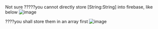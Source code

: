 Not sure
?????you cannot directly store [String:String] into firebase, like below
![image](https://user-images.githubusercontent.com/81428296/147182783-86c63827-aafe-49fc-a0df-1ff447cd603f.png)

????you shall store them in an array first
![image](https://user-images.githubusercontent.com/81428296/147189845-6e480b1d-546a-4ab6-a5b8-d39240a7f360.png)
